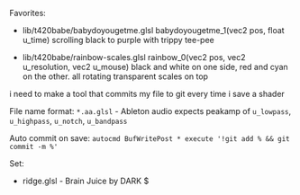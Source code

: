 Favorites:
 - lib/t420babe/babydoyougetme.glsl babydoyougetme_1(vec2 pos, float u_time)
  scrolling black to purple with trippy tee-pee

 - lib/t420babe/rainbow-scales.glsl rainbow_0(vec2 pos, vec2 u_resolution, vec2 u_mouse)
  black and white on one side, red and cyan on the other. all rotating
  transparent scales on top


  i need to make a tool that commits my file to git every time i save a shader



File name format:
`*.aa.glsl` - Ableton audio expects peakamp of `u_lowpass`, `u_highpass`, `u_notch`, `u_bandpass`

Auto commit on save:
`autocmd BufWritePost * execute '!git add % && git commit -m %'`


Set:
- ridge.glsl - Brain Juice by DARK $
